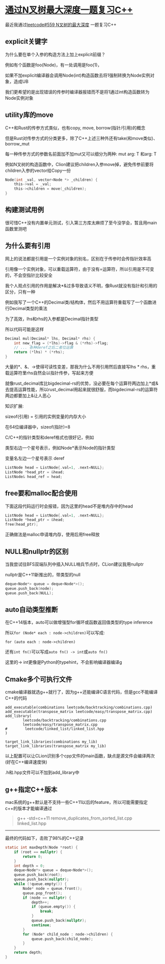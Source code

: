 # [通过N叉树最大深度一题复习C++](/2020/08/learn_cpp_by_leetcode.md)

最近我通过[leetcode#559 N叉树的最大深度](https://leetcode.com/problems/maximum-depth-of-n-ary-tree/)
一题复习C++

## explicit关键字

为什么要在单个入参的构造方法上加上explicit前缀？

例如有个函数是foo(Node)，有一处调用是foo(1)，

如果不加explicit编译器会调用Node(int)构造函数去将1强制转换为Node实例对象，造成UB

我们更希望的是出现错误的传参时编译器报错而不是将1通过int构造函数转为Node实例对象

## utility库的move

C++和Rust的传参方式类似，也有copy, move, borrow(指针/引用)的概念

但是Rust对传参方式的分类更多，除了C++上述三种外还有take(和move类似)、borrow_mut

每一种传参方式的参数名前面加不加mut又可以细分为两种: mut arg: T 和arg: T

例如N叉树的构造函数中，Clion建议把children入参move掉，避免传参前要将children入参的vector给Copy一份

```c
Node(int _val, vector<Node *> _children) {
    this->val = _val;
    this->children = move(_children);
}
```

## 构建测试用例

很可惜C++没有内置单元测试，引入第三方库太麻烦了至今没学会，暂且用main函数里测吧

## 为什么要有引用

网上的说法都是引用是一个实例对象的别名，区别在于传参时会传指针效率高

引用像一个实例对象，可以重载运算符，由于没有=运算符，所以引用是不可变的，不会空指针比较安全

我个人观点引用的作用是解决*&过多导致语义不明，像Rust就没有指针和引用的区分，只有一种

例如我写了一个C++的Decimal类/结构体，然后不用运算符重载写了一个函数进行Decimal类型的乘法

为了高效，lhs和rhs的入参都是Decimal指针类型

所以代码可能是这样

```c
Decimal mul(Decimal* lhs, Decimal* rhs) {
    int new_flag = (*lhs)->flag & (*rhs)->flag;
    // ... 各种deref之后二者位运算
    return (*lhs) * (*rhs);
}
```

大量的*、&、->使得可读性变差，那我为什么不用引用然后直接写lhs * rhs，重载运算符里rhs自然会以指针传参，写起来方便

就像rust_decimal库比bigdecimal-rs的优势，没必要在每个运算符两边加上*或&去提高运算性能，所以rust_decimal用起来就很舒服，而bigdecimal-rs的运算符两边都要加上&让人恶心

知识扩展:

sizeof(引用) = 引用的实例变量的内存大小

在64位编译器中，sizeof(指针)=8

C/C++的指针类型和deref格式也很好记，例如

类型右边一个星号表示，例如Node*表示Node的指针类型

变量名左边一个星号表示 deref

```c
ListNode head = ListNode{.val=1, .next=NULL};
ListNode *head_ptr = &head;
ListNode& head_ref = head;
```

## free要和malloc配合使用

下面这段代码运行时会报错，因为这里的head不是堆内存中的head

```c
ListNode head = ListNode{.val=1, .next=NULL};
ListNode *head_ptr = &head;
free(head_ptr);
```

正确做法是malloc申请堆内存，使用后用free释放

## NULL和nullptr的区别

当我尝试往BFS双端队列中插入NULL哨兵节点时，CLion建议我用nullptr

nullptr是C++11新推出的，带类型的null

```c
deque<Node*> queue = deque<Node*>();
queue.push_back(node);
queue.push_back(NULL);
```

## auto自动类型推断

在C++14版本，auto可以做增强型for循环或函数返回值类型的type inference

所以`for (Node* each : node->children)`可以写成:

`for (auto each : node->children)`

还有`int fn()`可以写成`auto fn() -> int`或`auto fn()`

这里的-> int更像是Python的typehint，不会影响编译器编译g

## Cmake多个可执行文件

cmake编译器就选g++就行了，因为g++还能编译C语言代码，但是gcc不能编译C++的代码

```
add_executable(combinations leetcode/backtracking/combinations.cpp)
add_executable(transpose_matrix leetcode/easy/transpose_matrix.cpp)
add_library(
        leetcode/backtracking/combinations.cpp
        leetcode/easy/transpose_matrix.cpp
#        leetcode/linked_list/linked_list.hpp
)

target_link_libraries(combinations my_lib)
target_link_libraries(transpose_matrix my_lib)
```

以上配置可以让CLion识别多个cpp文件的main函数，缺点是源文件会编译两次(好在C++编译速度快)

.h和.hpp文件可以不加到add_library中

## g++指定C++版本

mac系统的g++默认是不支持一些C++11以后的feature，所以可能需要指定c++的版本才能编译通过

> g++ -std=c++11 remove_duplicates_from_sorted_list.cpp linked_list.hpp

---

最终的代码如下，击败了98%的C++记录

```c
static int maxDepth(Node *root) {
    if (root == nullptr) {
        return 0;
    }
    int depth = 0;
    deque<Node*> queue = deque<Node*>();
    queue.push_back(root);
    queue.push_back(nullptr);
    while (!queue.empty()) {
        Node* node = queue.front();
        queue.pop_front();
        if (node == nullptr) {
            depth++;
            if (queue.empty()) {
                break;
            }
            queue.push_back(nullptr);
            continue;
        }
        for (Node* child_node : node->children) {
            queue.push_back(child_node);
        }
    }
    return depth;
}
```
